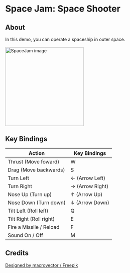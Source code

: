 # Space Jam: Space Shooter
## About
In this demo, you can operate a spaceship in outer space.<br><br>
<img src="https://github.com/sawa-h14/Space-Jam_Space-Shooter/blob/main/Assets/ReadMe/Screenshot_2025-02-07_162224.png" alt="SpaceJam image" width="250">

## Key Bindings
| Action  | Key Bindings |
| ------------- | ------------- |
| Thrust (Move foward) | W  |
| Drag (Move backwards) | S  |
| Turn Left  | ← (Arrow Left)  |
| Turn Right  | → (Arrow Right)  |
| Nose Up (Turn up) | ↑ (Arrow Up) |
| Nose Down (Turn down) | ↓ (Arrow Down) |
| Tilt Left (Roll left) | Q  |
| Tilt Right (Roll right) | E  |
| Fire a Missile / Reload | F  |
| Sound On / Off | M  |

## Credits
<a href="http://www.freepik.com">Designed by macrovector / Freepik</a>
